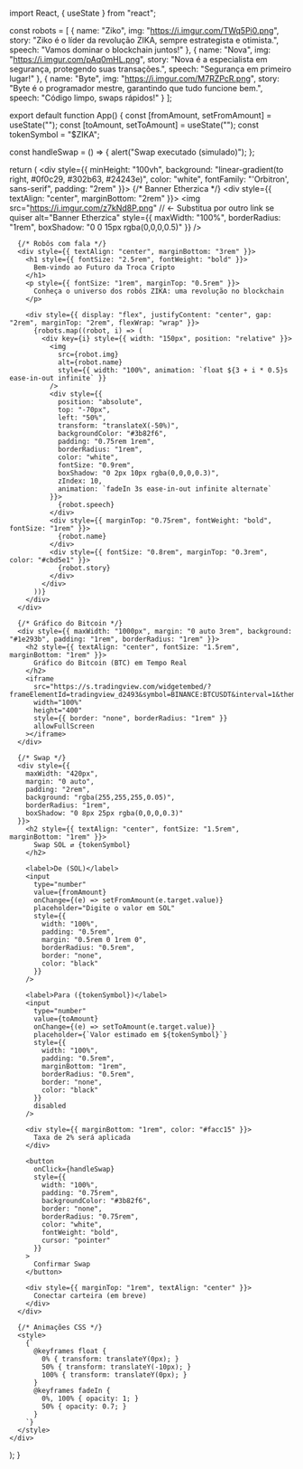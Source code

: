 import React, { useState } from "react";

const robots = [
  {
    name: "Ziko",
    img: "https://i.imgur.com/TWq5Pi0.png",
    story: "Ziko é o líder da revolução ZIKA, sempre estrategista e otimista.",
    speech: "Vamos dominar o blockchain juntos!"
  },
  {
    name: "Nova",
    img: "https://i.imgur.com/pAq0mHL.png",
    story: "Nova é a especialista em segurança, protegendo suas transações.",
    speech: "Segurança em primeiro lugar!"
  },
  {
    name: "Byte",
    img: "https://i.imgur.com/M7RZPcR.png",
    story: "Byte é o programador mestre, garantindo que tudo funcione bem.",
    speech: "Código limpo, swaps rápidos!"
  }
];

export default function App() {
  const [fromAmount, setFromAmount] = useState("");
  const [toAmount, setToAmount] = useState("");
  const tokenSymbol = "$ZIKA";

  const handleSwap = () => {
    alert("Swap executado (simulado)");
  };

  return (
    <div style={{
      minHeight: "100vh",
      background: "linear-gradient(to right, #0f0c29, #302b63, #24243e)",
      color: "white",
      fontFamily: "'Orbitron', sans-serif",
      padding: "2rem"
    }}>
      {/* Banner Etherzica */}
      <div style={{ textAlign: "center", marginBottom: "2rem" }}>
        <img
          src="https://i.imgur.com/z7kNd8P.png" // <- Substitua por outro link se quiser
          alt="Banner Etherzica"
          style={{
            maxWidth: "100%",
            borderRadius: "1rem",
            boxShadow: "0 0 15px rgba(0,0,0,0.5)"
          }}
        />
      </div>

      {/* Robôs com fala */}
      <div style={{ textAlign: "center", marginBottom: "3rem" }}>
        <h1 style={{ fontSize: "2.5rem", fontWeight: "bold" }}>
          Bem-vindo ao Futuro da Troca Cripto
        </h1>
        <p style={{ fontSize: "1rem", marginTop: "0.5rem" }}>
          Conheça o universo dos robôs ZIKA: uma revolução no blockchain
        </p>

        <div style={{ display: "flex", justifyContent: "center", gap: "2rem", marginTop: "2rem", flexWrap: "wrap" }}>
          {robots.map((robot, i) => (
            <div key={i} style={{ width: "150px", position: "relative" }}>
              <img
                src={robot.img}
                alt={robot.name}
                style={{ width: "100%", animation: `float ${3 + i * 0.5}s ease-in-out infinite` }}
              />
              <div style={{
                position: "absolute",
                top: "-70px",
                left: "50%",
                transform: "translateX(-50%)",
                backgroundColor: "#3b82f6",
                padding: "0.75rem 1rem",
                borderRadius: "1rem",
                color: "white",
                fontSize: "0.9rem",
                boxShadow: "0 2px 10px rgba(0,0,0,0.3)",
                zIndex: 10,
                animation: `fadeIn 3s ease-in-out infinite alternate`
              }}>
                {robot.speech}
              </div>
              <div style={{ marginTop: "0.75rem", fontWeight: "bold", fontSize: "1rem" }}>
                {robot.name}
              </div>
              <div style={{ fontSize: "0.8rem", marginTop: "0.3rem", color: "#cbd5e1" }}>
                {robot.story}
              </div>
            </div>
          ))}
        </div>
      </div>

      {/* Gráfico do Bitcoin */}
      <div style={{ maxWidth: "1000px", margin: "0 auto 3rem", background: "#1e293b", padding: "1rem", borderRadius: "1rem" }}>
        <h2 style={{ textAlign: "center", fontSize: "1.5rem", marginBottom: "1rem" }}>
          Gráfico do Bitcoin (BTC) em Tempo Real
        </h2>
        <iframe
          src="https://s.tradingview.com/widgetembed/?frameElementId=tradingview_d2493&symbol=BINANCE:BTCUSDT&interval=1&theme=dark&style=1&timezone=America%2FSao_Paulo"
          width="100%"
          height="400"
          style={{ border: "none", borderRadius: "1rem" }}
          allowFullScreen
        ></iframe>
      </div>

      {/* Swap */}
      <div style={{
        maxWidth: "420px",
        margin: "0 auto",
        padding: "2rem",
        background: "rgba(255,255,255,0.05)",
        borderRadius: "1rem",
        boxShadow: "0 8px 25px rgba(0,0,0,0.3)"
      }}>
        <h2 style={{ textAlign: "center", fontSize: "1.5rem", marginBottom: "1rem" }}>
          Swap SOL ⇄ {tokenSymbol}
        </h2>

        <label>De (SOL)</label>
        <input
          type="number"
          value={fromAmount}
          onChange={(e) => setFromAmount(e.target.value)}
          placeholder="Digite o valor em SOL"
          style={{
            width: "100%",
            padding: "0.5rem",
            margin: "0.5rem 0 1rem 0",
            borderRadius: "0.5rem",
            border: "none",
            color: "black"
          }}
        />

        <label>Para ({tokenSymbol})</label>
        <input
          type="number"
          value={toAmount}
          onChange={(e) => setToAmount(e.target.value)}
          placeholder={`Valor estimado em ${tokenSymbol}`}
          style={{
            width: "100%",
            padding: "0.5rem",
            marginBottom: "1rem",
            borderRadius: "0.5rem",
            border: "none",
            color: "black"
          }}
          disabled
        />

        <div style={{ marginBottom: "1rem", color: "#facc15" }}>
          Taxa de 2% será aplicada
        </div>

        <button
          onClick={handleSwap}
          style={{
            width: "100%",
            padding: "0.75rem",
            backgroundColor: "#3b82f6",
            border: "none",
            borderRadius: "0.75rem",
            color: "white",
            fontWeight: "bold",
            cursor: "pointer"
          }}
        >
          Confirmar Swap
        </button>

        <div style={{ marginTop: "1rem", textAlign: "center" }}>
          Conectar carteira (em breve)
        </div>
      </div>

      {/* Animações CSS */}
      <style>
        {`
          @keyframes float {
            0% { transform: translateY(0px); }
            50% { transform: translateY(-10px); }
            100% { transform: translateY(0px); }
          }
          @keyframes fadeIn {
            0%, 100% { opacity: 1; }
            50% { opacity: 0.7; }
          }
        `}
      </style>
    </div>
  );
}
